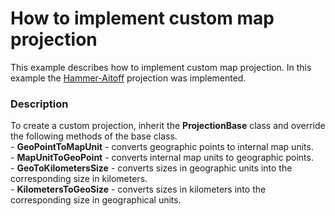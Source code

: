 # How to implement custom map projection


This example describes how to implement custom map projection. In this example the <a href="http://paulbourke.net/geometry/transformationprojection/">Hammer-Aitoff</a> projection was implemented.


<h3>Description</h3>

To&nbsp;create a custom projection, inherit the&nbsp;<strong>ProjectionBase</strong>&nbsp;class and override the following methods of the base class.<br />- <strong>GeoPointToMapUnit</strong>&nbsp;- converts geographic points to internal map units.<br />-&nbsp;<strong>MapUnitToGeoPoint</strong> - converts internal map units to geographic points.<br />- <strong>GeoToKilometersSize</strong>&nbsp;- converts sizes in geographic units into the corresponding size&nbsp;in kilometers.<br />- <strong>KilometersToGeoSize</strong>&nbsp;- converts sizes in kilometers into the corresponding size&nbsp;in geographical units.

<br/>


